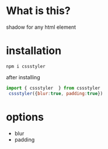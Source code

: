 # What is this?

shadow for any html element

# installation

```
npm i cssstyler
```

after installing

```javascript
import { cssstyler  } from cssstyler
 cssstyler({blur:true, padding:true})
```

# options

- blur
- padding
